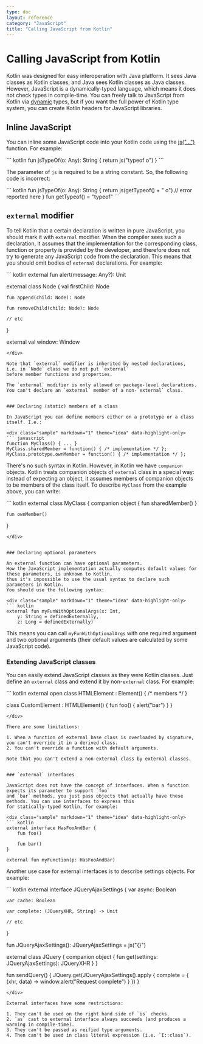 ```yaml
---
type: doc
layout: reference
category: "JavaScript"
title: "Calling JavaScript from Kotlin"
---
```


# Calling JavaScript from Kotlin

Kotlin was designed for easy interoperation with Java platform. It sees Java classes as Kotlin classes, and
Java sees Kotlin classes as Java classes. However, JavaScript is a dynamically-typed language, which means
it does not check types in compile-time. You can freely talk to JavaScript from Kotlin via 
[dynamic](dynamic-type.html) types, but if you want the full power of Kotlin
type system, you can create Kotlin headers for JavaScript libraries.


## Inline JavaScript

You can inline some JavaScript code into your Kotlin code using the [js("...")](/api/latest/jvm/stdlib/kotlin.js/js.html) function.
For example:

<div class="sample" markdown="1" theme="idea" data-highlight-only>
``` kotlin
fun jsTypeOf(o: Any): String {
    return js("typeof o")
}
```
</div>

The parameter of `js` is required to be a string constant. So, the following code is incorrect:

<div class="sample" markdown="1" theme="idea" data-highlight-only>
``` kotlin
fun jsTypeOf(o: Any): String {
    return js(getTypeof() + " o") // error reported here
}
fun getTypeof() = "typeof"
```
</div>


## `external` modifier

To tell Kotlin that a certain declaration is written in pure JavaScript, you should mark it with `external` modifier.
When the compiler sees such a declaration, it assumes that the implementation for the corresponding class, function or
property is provided by the developer, and therefore does not try to generate any JavaScript code from the declaration.
This means that you should omit bodies of `external` declarations. For example:

<div class="sample" markdown="1" theme="idea" data-highlight-only>
``` kotlin
external fun alert(message: Any?): Unit

external class Node {
    val firstChild: Node

    fun append(child: Node): Node

    fun removeChild(child: Node): Node

    // etc
}

external val window: Window
```
</div>

Note that `external` modifier is inherited by nested declarations, i.e. in `Node` class we do not put `external`
before member functions and properties.

The `external` modifier is only allowed on package-level declarations. You can't declare an `external` member of a non-`external` class.


### Declaring (static) members of a class

In JavaScript you can define members either on a prototype or a class itself. I.e.:

<div class="sample" markdown="1" theme="idea" data-highlight-only>
``` javascript
function MyClass() { ... }
MyClass.sharedMember = function() { /* implementation */ };
MyClass.prototype.ownMember = function() { /* implementation */ };
```
</div>

There's no such syntax in Kotlin. However, in Kotlin we have `companion` objects. Kotlin treats companion objects
of `external` class in a special way: instead of expecting an object, it assumes members of companion objects
to be members of the class itself. To describe `MyClass` from the example above, you can write:

<div class="sample" markdown="1" theme="idea" data-highlight-only>
``` kotlin
external class MyClass {
    companion object {
        fun sharedMember()
    }

    fun ownMember()
}
```
</div>


### Declaring optional parameters

An external function can have optional parameters.
How the JavaScript implementation actually computes default values for these parameters, is unknown to Kotlin,
thus it's impossible to use the usual syntax to declare such parameters in Kotlin.
You should use the following syntax:

<div class="sample" markdown="1" theme="idea" data-highlight-only>
``` kotlin
external fun myFunWithOptionalArgs(x: Int,
    y: String = definedExternally,
    z: Long = definedExternally)
```
</div>

This means you can call `myFunWithOptionalArgs` with one required argument and two optional arguments (their
default values are calculated by some JavaScript code).


### Extending JavaScript classes

You can easily extend JavaScript classes as they were Kotlin classes. Just define an `external` class and
extend it by non-`external` class. For example:

<div class="sample" markdown="1" theme="idea" data-highlight-only>
``` kotlin
external open class HTMLElement : Element() {
    /* members */
}

class CustomElement : HTMLElement() {
    fun foo() {
        alert("bar")
    }
}
```
</div>

There are some limitations:

1. When a function of external base class is overloaded by signature, you can't override it in a derived class.
2. You can't override a function with default arguments.

Note that you can't extend a non-external class by external classes.


### `external` interfaces

JavaScript does not have the concept of interfaces. When a function expects its parameter to support `foo`
and `bar` methods, you just pass objects that actually have these methods. You can use interfaces to express this
for statically-typed Kotlin, for example:

<div class="sample" markdown="1" theme="idea" data-highlight-only>
``` kotlin
external interface HasFooAndBar {
    fun foo()

    fun bar()
}

external fun myFunction(p: HasFooAndBar)
```
</div>

Another use case for external interfaces is to describe settings objects. For example:

<div class="sample" markdown="1" theme="idea" data-highlight-only auto-indent="false">
``` kotlin
external interface JQueryAjaxSettings {
    var async: Boolean

    var cache: Boolean

    var complete: (JQueryXHR, String) -> Unit

    // etc
}

fun JQueryAjaxSettings(): JQueryAjaxSettings = js("{}")

external class JQuery {
    companion object {
        fun get(settings: JQueryAjaxSettings): JQueryXHR
    }
}

fun sendQuery() {
    JQuery.get(JQueryAjaxSettings().apply {
        complete = { (xhr, data) ->
            window.alert("Request complete")
        }
    })
}
```
</div>

External interfaces have some restrictions:

1. They can't be used on the right hand side of `is` checks.
2. `as` cast to external interface always succeeds (and produces a warning in compile-time).
3. They can't be passed as reified type arguments.
4. Then can't be used in class literal expression (i.e. `I::class`).
